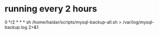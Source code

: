 # running every 2 hours
0 */2 * * * sh /home/haidar/scripts/mysql-backup-all.sh > /var/log/mysql-backup.log 2>&1